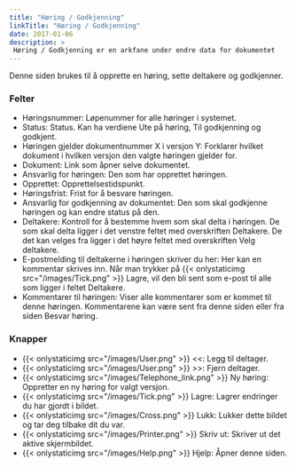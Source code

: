 ```yaml
---
title: "Høring / Godkjenning"
linkTitle: "Høring / Godkjenning"
date: 2017-01-06
description: >
 Høring / Godkjenning er en arkfane under endre data for dokumentet
---
```

Denne siden brukes til å opprette en høring, sette deltakere og godkjenner. 

### Felter

- Høringsnummer: Løpenummer for alle høringer i systemet.
- Status: Status. Kan ha verdiene Ute på høring, Til godkjenning og godkjent.
- Høringen gjelder dokumentnummer X i versjon Y: Forklarer hvilket dokument i hvilken versjon den valgte høringen gjelder for.
- Dokument: Link som åpner selve dokumentet.
- Ansvarlig for høringen: Den som har opprettet høringen.
- Opprettet: Opprettelsestidspunkt.
- Høringsfrist: Frist for å besvare høringen.
- Ansvarlig for godkjenning av dokumentet: Den som skal godkjenne høringen og kan endre status på den.
- Deltakere: Kontroll for å bestemme hvem som skal delta i høringen. De som skal delta ligger i det venstre feltet med overskriften Deltakere. De det kan velges fra ligger i det høyre feltet med overskriften Velg deltakere.
- E-postmelding til deltakerne i høringen skriver du her: Her kan en kommentar skrives inn. Når man trykker på {{< onlystaticimg src="/images/Tick.png" >}} Lagre, vil den bli sent som e-post til alle som ligger i feltet Deltakere.
- Kommentarer til høringen: Viser alle kommentarer som er kommet til denne høringen. Kommentarene kan være sent fra denne siden eller fra siden Besvar høring.

### Knapper

- {{< onlystaticimg src="/images/User.png" >}} <<: Legg til deltager.
- {{< onlystaticimg src="/images/User.png" >}} >>: Fjern deltager.
- {{< onlystaticimg src="/images/Telephone_link.png" >}} Ny høring: Oppretter en ny høring for valgt versjon.
- {{< onlystaticimg src="/images/Tick.png" >}} Lagre: Lagrer endringer du har gjordt i bildet.
- {{< onlystaticimg src="/images/Cross.png" >}} Lukk: Lukker dette bildet og tar deg tilbake dit du var.
- {{< onlystaticimg src="/images/Printer.png" >}} Skriv ut: Skriver ut det aktive skjermbildet.
- {{< onlystaticimg src="/images/Help.png" >}} Hjelp: Åpner denne siden.
